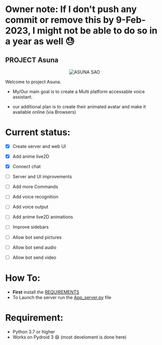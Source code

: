 # Owner note: If I don't push any commit or remove this by 9-Feb-2023, I might not be able to do so in a year as well 😓


PROJECT Asuna
-------------
<p align="center"><img src="https://user-images.githubusercontent.com/34002411/214065966-6fcbd90f-0948-42dd-b846-5e6130a78421.jpg" alt="ASUNA SAO"/></p>

Welcome to project Asuna.

* My/Our main goal is to create a Multi platform accessable voice assistant.

* our additional plan is to create their animated avatar and make it available online (via Browsers)

# Current status:
- [x] Create server and web UI
- [x] Add anime live2D
- [x] Connect chat 
- [ ] Server and UI improvements
- [ ] Add more Commands
- [ ] Add voice recognition
- [ ] Add voice output
- [ ] Add anime live2D animations
- [ ] Improve sidebars
- [ ] Allow bot send pictures
- [ ] Allow bot send audio
- [ ] Allow bot send video




# How To:
* **First** install the [REQUIREMENTS](/REQUIREMENTS.md)
* To Launch the server run the [App_server.py](/src/App_server.py) file

# Requirement:
* Python 3.7 or higher
* Works on Pydroid 3 😄 (most develoment is done here)
